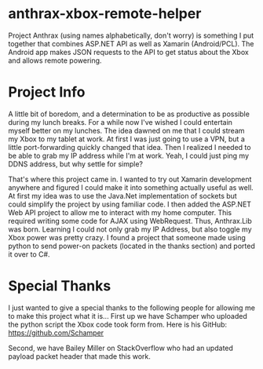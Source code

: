 # anthrax-xbox-remote-helper
Project Anthrax (using names alphabetically, don't worry) is something I put together that combines ASP.NET API as well as Xamarin (Android/PCL). The Android app makes JSON requests to the API to get status about the Xbox and allows remote powering.

# Project Info
A little bit of boredom, and a determination to be as productive as possible during my lunch breaks. For a while now I've wished I could entertain myself better on my lunches. The idea dawned on me that I could stream my Xbox to my tablet at work. At first I was just going to use a VPN, but a little port-forwarding quickly changed that idea. Then I realized I needed to be able to grab my IP address while I'm at work. Yeah, I could just ping my DDNS address, but why settle for simple?

That's where this project came in. I wanted to try out Xamarin development anywhere and figured I could make it into something actually useful as well. At first my idea was to use the Java.Net implementation of sockets but could simplify the project by using familiar code. I then added the ASP.NET Web API project to allow me to interact with my home computer. This required writing some code for AJAX using WebRequest. Thus, Anthrax.Lib was born. Learning I could not only grab my IP Address, but also toggle my Xbox power was pretty crazy. I found a project that someone made using python to send power-on packets (located in the thanks section) and ported it over to C#.

# Special Thanks
I just wanted to give a special thanks to the following people for allowing me to make this project what it is...
First up we have Schamper who uploaded the python script the Xbox code took form from. Here is his GitHub: https://github.com/Schamper

Second, we have Bailey Miller on StackOverflow who had an updated payload packet header that made this work.
